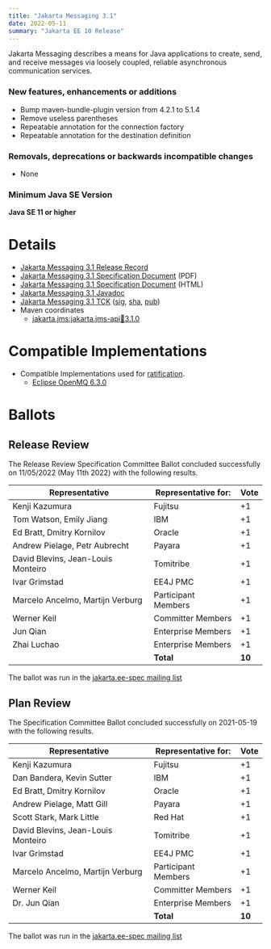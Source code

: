 ```yaml
---
title: "Jakarta Messaging 3.1"
date: 2022-05-11
summary: "Jakarta EE 10 Release"
---
```


Jakarta Messaging describes a means for Java applications to create, send, and receive messages via loosely coupled, reliable asynchronous communication services.

### New features, enhancements or additions
<!-- List here -->
* Bump maven-bundle-plugin version from 4.2.1 to 5.1.4
* Remove useless parentheses
* Repeatable annotation for the connection factory
* Repeatable annotation for the destination definition

### Removals, deprecations or backwards incompatible changes
<!-- List here -->
* None

### Minimum Java SE Version
<!-- Specify the minimum required Java SE version for this specification -->
**Java SE 11 or higher**

# Details

* [Jakarta Messaging 3.1 Release Record](https://projects.eclipse.org/projects/ee4j.messaging/releases/3.1.0)
* [Jakarta Messaging 3.1 Specification Document](./jakarta-messaging-spec-3.1.pdf) (PDF)
* [Jakarta Messaging 3.1 Specification Document](./jakarta-messaging-spec-3.1.html) (HTML)
* [Jakarta Messaging 3.1 Javadoc](./apidocs)
* [Jakarta Messaging 3.1 TCK](https://download.eclipse.org/jakartaee/messaging/3.1/jakarta-messaging-tck-3.1.0.zip)  ([sig](https://download.eclipse.org/jakartaee/messaging/3.1/jakarta-messaging-tck-3.1.0.zip.sig),  [sha](https://download.eclipse.org/jakartaee/messaging/3.1/jakarta-messaging-tck-3.1.0.zip.sha256),  [pub](https://raw.githubusercontent.com/jakartaee/specification-committee/master/jakartaee-spec-committee.pub))
* Maven coordinates
  * [jakarta.jms:jakarta.jms-api:jar:3.1.0](https://central.sonatype.com/artifact/jakarta.jms/jakarta.jms-api/3.1.0/jar)

# Compatible Implementations

* Compatible Implementations used for [ratification](https://www.eclipse.org/projects/efsp/?version=1.2#efsp-ratification).
  * [Eclipse OpenMQ 6.3.0](https://repo1.maven.org/maven2/org/glassfish/mq/mq-distribution/6.3.0/mq-distribution-6.3.0.zip)

# Ballots

## Release Review

The Release Review Specification Committee Ballot concluded successfully on 11/05/2022 (May 11th 2022) with the following results.

| Representative                     | Representative for: | Vote   |
|------------------------------------|---------------------|--------|
| Kenji Kazumura                     | Fujitsu             |    +1  |
| Tom Watson, Emily Jiang            | IBM                 |    +1  |
| Ed Bratt, Dmitry Kornilov          | Oracle              |    +1  |
| Andrew Pielage, Petr Aubrecht      | Payara              |    +1  |
| David Blevins, Jean-Louis Monteiro | Tomitribe           |    +1  |
| Ivar Grimstad                      | EE4J PMC            |    +1  |
| Marcelo Ancelmo, Martijn Verburg   | Participant Members |    +1  |
| Werner Keil                        | Committer Members   |    +1  |
| Jun Qian                           | Enterprise Members  |    +1  |
| Zhai Luchao                        | Enterprise Members  |    +1  |
|                                    | **Total**           | **10** |

The ballot was run in the [jakarta.ee-spec mailing list](https://www.eclipse.org/lists/jakarta.ee-spec/msg02418.html)


## Plan Review

The Specification Committee Ballot concluded successfully on 2021-05-19 with the following results.

| Representative                                 | Representative for: |  Vote   |
|------------------------------------------------|---------------------|---------|
| Kenji Kazumura                                 | Fujitsu             |   +1    |
| Dan Bandera, Kevin Sutter                      | IBM                 |   +1    |
| Ed Bratt, Dmitry Kornilov                      | Oracle              |   +1    |
| Andrew Pielage, Matt Gill                      | Payara              |   +1    |
| Scott Stark, Mark Little                       | Red Hat             |   +1    |
| David Blevins, Jean-Louis Monteiro             | Tomitribe           |   +1    |
| Ivar Grimstad                                  | EE4J PMC            |   +1    |
| Marcelo Ancelmo, Martijn Verburg               | Participant Members |   +1    |
| Werner Keil                                    | Committer Members   |   +1    |
| Dr. Jun Qian                                   | Enterprise Members  |   +1    |
|                                                | **Total**           | **10**  |

The ballot was run in the [jakarta.ee-spec mailing list](https://www.eclipse.org/lists/jakarta.ee-spec/msg01793.html)
